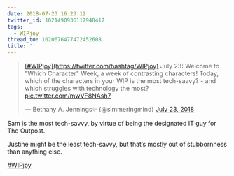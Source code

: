 ```yaml
---
date: 2018-07-23 16:23:12
twitter_id: 1021490936117948417
tags:
  - WIPjoy
thread_to: 1020676477472452608
title: ''
---
```


<blockquote class="twitter-tweet"><p lang="en" dir="ltr"><a href="https://twitter.com/hashtag/WIPjoy?src=hash&amp;ref_src=twsrc%5Etfw">[#WIPjoy](https://twitter.com/hashtag/WIPjoy)</a> July 23: Welcome to &quot;Which Character&quot; Week, a week of contrasting characters! Today, which of the characters in your WIP is the most tech-savvy? - and which struggles with technology the most? <a href="https://t.co/mwVF8NAsh7">pic.twitter.com/mwVF8NAsh7</a></p>&mdash; Bethany A. Jennings✨ (@simmeringmind) <a href="https://twitter.com/simmeringmind/status/1021244784630001664?ref_src=twsrc%5Etfw">July 23, 2018</a></blockquote>
<script async src="https://platform.twitter.com/widgets.js" charset="utf-8"></script>

Sam is the most tech-savvy, by virtue of being the designated IT guy for The Outpost.

Justine might be the least tech-savvy, but that’s mostly out of stubbornness than anything else.

[#WIPjoy](https://twitter.com/hashtag/WIPjoy)
